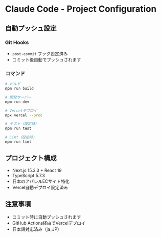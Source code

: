 # Claude Code - Project Configuration

## 自動プッシュ設定

### Git Hooks
- `post-commit` フック設定済み
- コミット後自動でプッシュされます

### コマンド
```bash
# ビルド
npm run build

# 開発サーバー
npm run dev

# Vercelデプロイ
npx vercel --prod

# テスト（設定時）
npm run test

# Lint（設定時）
npm run lint
```

## プロジェクト構成
- Next.js 15.3.3 + React 19
- TypeScript 5.7.3
- 日本のアパレルECサイト特化
- Vercel自動デプロイ設定済み

## 注意事項
- コミット時に自動プッシュされます
- GitHub Actions経由でVercelデプロイ
- 日本語対応済み（ja_JP）